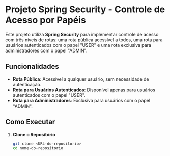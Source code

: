 # Projeto Spring Security - Controle de Acesso por Papéis

Este projeto utiliza **Spring Security** para implementar controle de acesso com três níveis de rotas: uma rota pública acessível a todos, uma rota para usuários autenticados com o papel "USER" e uma rota exclusiva para administradores com o papel "ADMIN".

## Funcionalidades

- **Rota Pública**: Acessível a qualquer usuário, sem necessidade de autenticação.
- **Rota para Usuários Autenticados**: Disponível apenas para usuários autenticados com o papel "USER".
- **Rota para Administradores**: Exclusiva para usuários com o papel "ADMIN".

## Como Executar

1. **Clone o Repositório**

   ```bash
   git clone <URL-do-repositorio>
   cd nome-do-repositorio

